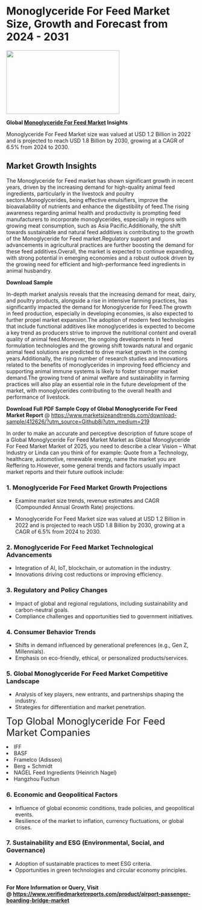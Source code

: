 <H1>Monoglyceride For Feed Market Size, Growth and Forecast from 2024 - 2031</H1><img class="aligncenter size-medium wp-image-584254" src="https://thirdeyenews.in/wp-content/uploads/2024/09/Global-Market-Research-300x168.jpeg" alt="" width="300" height="168" /><p><strong>Global&nbsp;<a href="https://www.marketsizeandtrends.com/download-sample/412626/?utm_source=Github8j?utm_medium=219">Monoglyceride For Feed Market</a> Insights</strong></p><p>Monoglyceride For Feed Market size was valued at USD 1.2 Billion in 2022 and is projected to reach USD 1.8 Billion by 2030, growing at a CAGR of 6.5% from 2024 to 2030.</p><p><h2>Market Growth Insights</h2> <p>The Monoglyceride for Feed market has shown significant growth in recent years, driven by the increasing demand for high-quality animal feed ingredients, particularly in the livestock and poultry sectors.Monoglycerides, being effective emulsifiers, improve the bioavailability of nutrients and enhance the digestibility of feed.The rising awareness regarding animal health and productivity is prompting feed manufacturers to incorporate monoglycerides, especially in regions with growing meat consumption, such as Asia Pacific.Additionally, the shift towards sustainable and natural feed additives is contributing to the growth of the Monoglyceride for Feed market.Regulatory support and advancements in agricultural practices are further boosting the demand for these feed additives.Overall, the market is expected to continue expanding, with strong potential in emerging economies and a robust outlook driven by the growing need for efficient and high-performance feed ingredients in animal husbandry.</p> <p><strong>Download Sample</strong></p> <p>In-depth market analysis reveals that the increasing demand for meat, dairy, and poultry products, alongside a rise in intensive farming practices, has significantly impacted the demand for Monoglyceride for Feed.The growth in feed production, especially in developing economies, is also expected to further propel market expansion.The adoption of modern feed technologies that include functional additives like monoglycerides is expected to become a key trend as producers strive to improve the nutritional content and overall quality of animal feed.Moreover, the ongoing developments in feed formulation technologies and the growing shift towards natural and organic animal feed solutions are predicted to drive market growth in the coming years.Additionally, the rising number of research studies and innovations related to the benefits of monoglycerides in improving feed efficiency and supporting animal immune systems is likely to foster stronger market demand.The growing trend of animal welfare and sustainability in farming practices will also play an essential role in the future development of the market, with monoglycerides contributing to the overall health and performance of livestock.<p><span class=""><strong>Download Full PDF Sample Copy of Global Monoglyceride For Feed Market Report</strong> @ <a href="https://www.marketsizeandtrends.com/download-sample/412626/?utm_source=Github8j?utm_medium=219" target="_blank">https://www.marketsizeandtrends.com/download-sample/412626/?utm_source=Github8j?utm_medium=219</a></span></p><p>In order to make an accurate and perceptive description of future scope of a Global&nbsp;Monoglyceride For Feed Market Market as Global&nbsp;Monoglyceride For Feed Market Market of 2025, you need to describe a clear Vision &ndash; What Industry or Linda can you think of for example: Quote from a Technology, healthcare, automotive, renewable energy, name the market you are Reffering to.However, some general trends and factors usually impact market reports and their future outlook include:</p><h3>1.&nbsp;<strong>Monoglyceride For Feed Market Growth Projections</strong></h3><ul><li>Examine market size trends, revenue estimates and CAGR (Compounded Annual Growth Rate) projections.</li><li><p>Monoglyceride For Feed Market size was valued at USD 1.2 Billion in 2022 and is projected to reach USD 1.8 Billion by 2030, growing at a CAGR of 6.5% from 2024 to 2030.</p></li></ul><h3>2.&nbsp;<strong>Monoglyceride For Feed Market Technological Advancements</strong></h3><ul><li>Integration of AI, IoT, blockchain, or automation in the industry.</li><li>Innovations driving cost reductions or improving efficiency.</li></ul><h3>3.&nbsp;<strong>Regulatory and Policy Changes</strong></h3><ul><li>Impact of global and regional regulations, including sustainability and carbon-neutral goals.</li><li>Compliance challenges and opportunities tied to government initiatives.</li></ul><h3>4.&nbsp;<strong>Consumer Behavior Trends</strong></h3><ul><li>Shifts in demand influenced by generational preferences (e.g., Gen Z, Millennials).</li><li>Emphasis on eco-friendly, ethical, or personalized products/services.</li></ul><h3>5.&nbsp;<strong>Global Monoglyceride For Feed Market Competitive Landscape</strong></h3><ul><li>Analysis of key players, new entrants, and partnerships shaping the industry.</li><li>Strategies for differentiation and market penetration.</li></ul><p data-pm-slice="1 1 []"><span style="color: inherit; font-family: inherit; font-size: 25px;">Top Global Monoglyceride For Feed Market Companies</span></p><div class="" data-test-id=""><p><li>IFF</li><li> BASF</li><li> Framelco (Adisseo)</li><li> Berg + Schmidt</li><li> NAGEL Feed Ingredients (Heinrich Nagel)</li><li> Hangzhou Fuchun</li></p></div><h3>6.&nbsp;<strong>Economic and Geopolitical Factors</strong></h3><ul><li>Influence of global economic conditions, trade policies, and geopolitical events.</li><li>Resilience of the market to inflation, currency fluctuations, or global crises.</li></ul><h3>7.&nbsp;<strong>Sustainability and ESG (Environmental, Social, and Governance)</strong></h3><ul><li>Adoption of sustainable practices to meet ESG criteria.</li><li>Opportunities in green technologies and circular economy principles.</li></ul><h2><strong style="font-size: 14px;">For More Information or Query, Visit @&nbsp;</strong><a style="background-color: #ffffff; font-size: 14px;" href="https://www.marketsizeandtrends.com/report/monoglyceride-for-feed-market/" target="_blank">https://www.verifiedmarketreports.com/product/airport-passenger-boarding-bridge-market</a></h2>